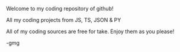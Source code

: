 Welcome to my coding repository of github!

All my coding projects from JS, TS, JSON & PY

All of my coding sources are free for take. Enjoy them as you please!

-gmg


